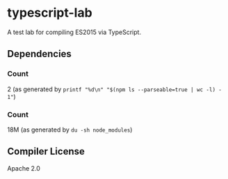 typescript-lab
==============
A test lab for compiling ES2015 via TypeScript.

Dependencies
------------
### Count
2 (as generated by `printf "%d\n" "$(npm ls --parseable=true | wc -l) - 1"`)

### Count
18M (as generated by `du -sh node_modules`)

Compiler License
----------------
Apache 2.0

